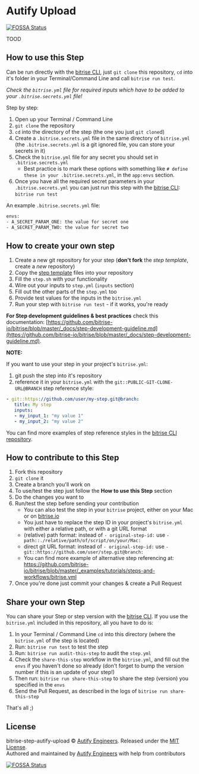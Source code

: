 # Autify Upload
[![FOSSA Status](https://app.fossa.com/api/projects/git%2Bgithub.com%2Fautifyhq%2Fbitrise-step-autify-upload.svg?type=shield)](https://app.fossa.com/projects/git%2Bgithub.com%2Fautifyhq%2Fbitrise-step-autify-upload?ref=badge_shield)


TOOD

## How to use this Step

Can be run directly with the [bitrise CLI](https://github.com/bitrise-io/bitrise),
just `git clone` this repository, `cd` into it's folder in your Terminal/Command Line
and call `bitrise run test`.

*Check the `bitrise.yml` file for required inputs which have to be
added to your `.bitrise.secrets.yml` file!*

Step by step:

1. Open up your Terminal / Command Line
1. `git clone` the repository
1. `cd` into the directory of the step (the one you just `git clone`d)
1. Create a `.bitrise.secrets.yml` file in the same directory of `bitrise.yml`
   (the `.bitrise.secrets.yml` is a git ignored file, you can store your secrets in it)
1. Check the `bitrise.yml` file for any secret you should set in `.bitrise.secrets.yml`
    * Best practice is to mark these options with something like `# define these in your .bitrise.secrets.yml`, in the `app:envs` section.
1. Once you have all the required secret parameters in your `.bitrise.secrets.yml` you can just run this step with the [bitrise CLI](https://github.com/bitrise-io/bitrise): `bitrise run test`

An example `.bitrise.secrets.yml` file:

```bash
envs:
- A_SECRET_PARAM_ONE: the value for secret one
- A_SECRET_PARAM_TWO: the value for secret two
```

## How to create your own step

1. Create a new git repository for your step (**don't fork** the *step template*, create a *new* repository)
1. Copy the [step template](https://github.com/bitrise-steplib/step-template) files into your repository
1. Fill the `step.sh` with your functionality
1. Wire out your inputs to `step.yml` (`inputs` section)
1. Fill out the other parts of the `step.yml` too
1. Provide test values for the inputs in the `bitrise.yml`
1. Run your step with `bitrise run test` - if it works, you're ready

__For Step development guidelines & best practices__ check this documentation: [https://github.com/bitrise-io/bitrise/blob/master/_docs/step-development-guideline.md](https://github.com/bitrise-io/bitrise/blob/master/_docs/step-development-guideline.md).

**NOTE:**

If you want to use your step in your project's `bitrise.yml`:

1. git push the step into it's repository
1. reference it in your `bitrise.yml` with the `git::PUBLIC-GIT-CLONE-URL@BRANCH` step reference style:

```yaml
- git::https://github.com/user/my-step.git@branch:
   title: My step
   inputs:
   - my_input_1: "my value 1"
   - my_input_2: "my value 2"
```

You can find more examples of step reference styles
in the [bitrise CLI repository](https://github.com/bitrise-io/bitrise/blob/master/_examples/tutorials/steps-and-workflows/bitrise.yml#L65).

## How to contribute to this Step

1. Fork this repository
1. `git clone` it
1. Create a branch you'll work on
1. To use/test the step just follow the **How to use this Step** section
1. Do the changes you want to
1. Run/test the step before sending your contribution
    * You can also test the step in your `bitrise` project, either on your Mac or on [bitrise.io](https://www.bitrise.io)
    * You just have to replace the step ID in your project's `bitrise.yml` with either a relative path, or with a git URL format
    * (relative) path format: instead of `- original-step-id:` use `- path::./relative/path/of/script/on/your/Mac:`
    * direct git URL format: instead of `- original-step-id:` use `- git::https://github.com/user/step.git@branch:`
    * You can find more example of alternative step referencing at: https://github.com/bitrise-io/bitrise/blob/master/_examples/tutorials/steps-and-workflows/bitrise.yml
1. Once you're done just commit your changes & create a Pull Request

## Share your own Step

You can share your Step or step version with the [bitrise CLI](https://github.com/bitrise-io/bitrise). If you use the `bitrise.yml` included in this repository, all you have to do is:

1. In your Terminal / Command Line `cd` into this directory (where the `bitrise.yml` of the step is located)
1. Run: `bitrise run test` to test the step
1. Run: `bitrise run audit-this-step` to audit the `step.yml`
1. Check the `share-this-step` workflow in the `bitrise.yml`, and fill out the
   `envs` if you haven't done so already (don't forget to bump the version number if this is an update
   of your step!)
1. Then run: `bitrise run share-this-step` to share the step (version) you specified in the `envs`
1. Send the Pull Request, as described in the logs of `bitrise run share-this-step`

That's all ;)

## License

bitrise-step-autify-upload © [Autify Engineers](https://github.com/autifyhq). Released under the [MIT License](LICENSE).<br/>
Authored and maintained by [Autify Engineers](https://github.com/autifyhq) with help from contributors


[![FOSSA Status](https://app.fossa.com/api/projects/git%2Bgithub.com%2Fautifyhq%2Fbitrise-step-autify-upload.svg?type=large)](https://app.fossa.com/projects/git%2Bgithub.com%2Fautifyhq%2Fbitrise-step-autify-upload?ref=badge_large)
